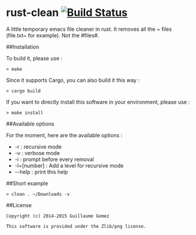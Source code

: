 rust-clean [![Build Status](https://api.travis-ci.org/GuillaumeGomez/rust-clean.png?branch=master)](https://travis-ci.org/GuillaumeGomez/rust-clean)
==========

A little temporary emacs file cleaner in rust. It removes all the ~ files (file.txt~ for example). Not the #files#.

##Installation

To build it, please use :

```Shell
> make
```

Since it supports Cargo, you can also build it this way :

```Shell
> cargo build
```

If you want to directly install this software in your environment, please use :

```Shell
> make install
```

##Available options

For the moment, here are the available options :

 * -r          : recursive mode
 * -v          : verbose mode
 * -i          : prompt before every removal
 * -l=[number] : Add a level for recursive mode
 * --help : print this help


##Short example

```Shell
> clean . ~/Downloads -v
```

##License

    Copyright (c) 2014-2015 Guillaume Gomez
    
    This software is provided under the Zlib/png license.
